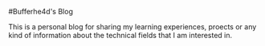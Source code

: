 #Bufferhe4d's Blog

This is a personal blog for sharing my learning experiences, proects or any kind of information about the technical fields that I am interested in.
